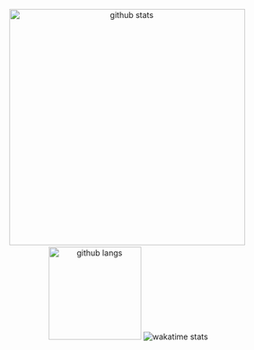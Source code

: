 <div align="center">
    <p align="center">
    <img src="https://github-readme-stats.vercel.app/api?username=fr9ncis&show_icons=true&theme=tokyonight" alt="github stats" width="420"/>&nbsp;
    <img src="https://github-readme-stats.vercel.app/api/top-langs/?username=fr9ncis&layout=compact&theme=tokyonight" alt="github langs" height="165">
    <img src="https://github-readme-stats.vercel.app/api/wakatime?username=fr9ncis&custom_title=Weekly%20Activity&theme=tokyonight" alt="wakatime stats" style="max-width:100%;"/>
    </p>
</div>
